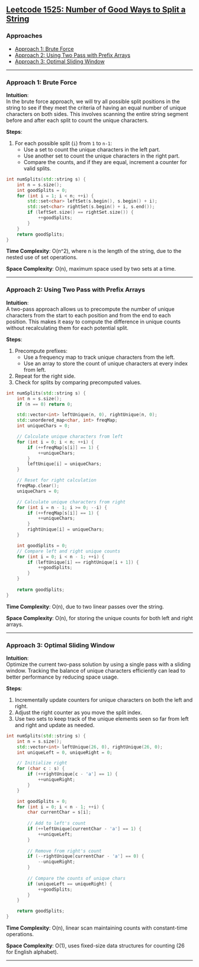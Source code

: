 ## [Leetcode 1525: Number of Good Ways to Split a String](https://leetcode.com/problems/number-of-good-ways-to-split-a-string/)

### Approaches
- [Approach 1: Brute Force](#approach-1-brute-force)
- [Approach 2: Using Two Pass with Prefix Arrays](#approach-2-using-two-pass-with-prefix-arrays)
- [Approach 3: Optimal Sliding Window](#approach-3-optimal-sliding-window)

---

### Approach 1: Brute Force

**Intuition**:  
In the brute force approach, we will try all possible split positions in the string to see if they meet the criteria of having an equal number of unique characters on both sides. This involves scanning the entire string segment before and after each split to count the unique characters.

**Steps**:
1. For each possible split (`i`) from `1` to `n-1`:
   - Use a set to count the unique characters in the left part.
   - Use another set to count the unique characters in the right part.
   - Compare the counts, and if they are equal, increment a counter for valid splits.

```cpp
int numSplits(std::string s) {
    int n = s.size();
    int goodSplits = 0;
    for (int i = 1; i < n; ++i) {
        std::set<char> leftSet(s.begin(), s.begin() + i);
        std::set<char> rightSet(s.begin() + i, s.end());
        if (leftSet.size() == rightSet.size()) {
            ++goodSplits;
        }
    }
    return goodSplits;
}
```

**Time Complexity**: O(n^2), where n is the length of the string, due to the nested use of set operations.

**Space Complexity**: O(n), maximum space used by two sets at a time.

---

### Approach 2: Using Two Pass with Prefix Arrays

**Intuition**:  
A two-pass approach allows us to precompute the number of unique characters from the start to each position and from the end to each position. This makes it easy to compute the difference in unique counts without recalculating them for each potential split.

**Steps**:
1. Precompute prefixes:
   - Use a frequency map to track unique characters from the left.
   - Use an array to store the count of unique characters at every index from left.
2. Repeat for the right side.
3. Check for splits by comparing precomputed values.

```cpp
int numSplits(std::string s) {
    int n = s.size();
    if (n == 0) return 0;

    std::vector<int> leftUnique(n, 0), rightUnique(n, 0);
    std::unordered_map<char, int> freqMap;
    int uniqueChars = 0;

    // Calculate unique characters from left
    for (int i = 0; i < n; ++i) {
        if (++freqMap[s[i]] == 1) {
            ++uniqueChars;
        }
        leftUnique[i] = uniqueChars;
    }

    // Reset for right calculation
    freqMap.clear();
    uniqueChars = 0;

    // Calculate unique characters from right
    for (int i = n - 1; i >= 0; --i) {
        if (++freqMap[s[i]] == 1) {
            ++uniqueChars;
        }
        rightUnique[i] = uniqueChars;
    }

    int goodSplits = 0;
    // Compare left and right unique counts
    for (int i = 0; i < n - 1; ++i) {
        if (leftUnique[i] == rightUnique[i + 1]) {
            ++goodSplits;
        }
    }
    
    return goodSplits;
}
```

**Time Complexity**: O(n), due to two linear passes over the string.

**Space Complexity**: O(n), for storing the unique counts for both left and right arrays.

---

### Approach 3: Optimal Sliding Window

**Intuition**:  
Optimize the current two-pass solution by using a single pass with a sliding window. Tracking the balance of unique characters efficiently can lead to better performance by reducing space usage.

**Steps**:
1. Incrementally update counters for unique characters on both the left and right.
2. Adjust the right counter as you move the split index.
3. Use two sets to keep track of the unique elements seen so far from left and right and update as needed.

```cpp
int numSplits(std::string s) {
    int n = s.size();
    std::vector<int> leftUnique(26, 0), rightUnique(26, 0);
    int uniqueLeft = 0, uniqueRight = 0;

    // Initialize right
    for (char c : s) {
        if (++rightUnique[c - 'a'] == 1) {
            ++uniqueRight;
        }
    }

    int goodSplits = 0;
    for (int i = 0; i < n - 1; ++i) {
        char currentChar = s[i];
        
        // Add to left's count
        if (++leftUnique[currentChar - 'a'] == 1) {
            ++uniqueLeft;
        }
        
        // Remove from right's count
        if (--rightUnique[currentChar - 'a'] == 0) {
            --uniqueRight;
        }
        
        // Compare the counts of unique chars
        if (uniqueLeft == uniqueRight) {
            ++goodSplits;
        }
    }

    return goodSplits;
}
```

**Time Complexity**: O(n), linear scan maintaining counts with constant-time operations.

**Space Complexity**: O(1), uses fixed-size data structures for counting (26 for English alphabet).

---

